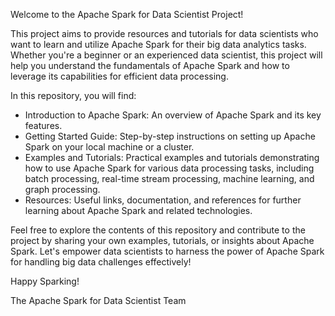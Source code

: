 Welcome to the Apache Spark for Data Scientist Project!

This project aims to provide resources and tutorials for data scientists who want to learn and utilize Apache Spark for their big data analytics tasks. Whether you're a beginner or an experienced data scientist, this project will help you understand the fundamentals of Apache Spark and how to leverage its capabilities for efficient data processing.

In this repository, you will find:
- Introduction to Apache Spark: An overview of Apache Spark and its key features.
- Getting Started Guide: Step-by-step instructions on setting up Apache Spark on your local machine or a cluster.
- Examples and Tutorials: Practical examples and tutorials demonstrating how to use Apache Spark for various data processing tasks, including batch processing, real-time stream processing, machine learning, and graph processing.
- Resources: Useful links, documentation, and references for further learning about Apache Spark and related technologies.

Feel free to explore the contents of this repository and contribute to the project by sharing your own examples, tutorials, or insights about Apache Spark. Let's empower data scientists to harness the power of Apache Spark for handling big data challenges effectively!

Happy Sparking!

The Apache Spark for Data Scientist Team
